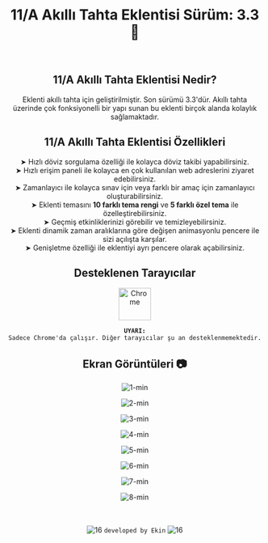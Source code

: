 <div align="center">
  
# 11/A Akıllı Tahta Eklentisi Sürüm: 3.3 🎉

<br>

## 11/A Akıllı Tahta Eklentisi Nedir?
Eklenti akıllı tahta için geliştirilmiştir. Son sürümü 3.3'dür.
Akıllı tahta üzerinde çok fonksiyonelli bir yapı sunan bu eklenti
birçok alanda kolaylık sağlamaktadır.

## 11/A Akıllı Tahta Eklentisi Özellikleri

➤ Hızlı döviz sorgulama özelliği ile kolayca döviz takibi yapabilirsiniz. <br>
➤ Hızlı erişim paneli ile kolayca en çok kullanılan web adreslerini ziyaret edebilirsiniz. <br>
➤ Zamanlayıcı ile kolayca sınav için veya farklı bir amaç için zamanlayıcı oluşturabilirsiniz. <br>
➤ Eklenti temasını <b>10 farklı tema rengi</b> ve <b>5 farklı özel tema</b> ile özelleştirebilirsiniz. <br>
➤ Geçmiş etkinliklerinizi görebilir ve temizleyebilirsiniz. <br>
➤ Eklenti dinamik zaman aralıklarına göre değişen animasyonlu pencere ile sizi açılışta karşılar. <br>
➤ Genişletme özelliği ile eklentiyi ayrı pencere olarak açabilirsiniz. <br>

## Desteklenen Tarayıcılar
  
<img width="64" alt="Chrome" src="https://user-images.githubusercontent.com/95717415/151046778-e77289cb-1542-4d46-ae73-de1ad231da32.png">
  
  <b>`UYARI:` </b> <br> `Sadece Chrome'da çalışır. Diğer tarayıcılar şu an desteklenmemektedir.`
  
## Ekran Görüntüleri 📷

![1-min](https://user-images.githubusercontent.com/95717415/151656267-eb2b1673-27a7-4ce4-99fb-c07886e0f09d.png)

![2-min](https://user-images.githubusercontent.com/95717415/151656270-2b9b7ab0-595d-43fc-b092-ae560d238a0f.png)

![3-min](https://user-images.githubusercontent.com/95717415/151607454-9fc17706-e9bf-465b-9036-c2abd7ffb48d.png)
  
![4-min](https://user-images.githubusercontent.com/95717415/151607462-c50be84b-ff87-40b9-bd41-1ce4fce6cf3a.png)
  
![5-min](https://user-images.githubusercontent.com/95717415/151607474-efaafe22-80db-4313-acb0-483a313288bd.png)
  
![6-min](https://user-images.githubusercontent.com/95717415/151607483-2ac6dcfe-9fbf-4894-8fd7-acde88526995.png)
  
![7-min](https://user-images.githubusercontent.com/95717415/151656278-c2b372f1-6cb5-4d9d-8f4c-072d6749d4d1.png)
  
![8-min](https://user-images.githubusercontent.com/95717415/151607509-639d6e67-3045-4d4e-b766-564263e9f31e.png)

  
  <br><br>
![16](https://user-images.githubusercontent.com/95717415/151242069-a7465549-6735-4eef-9063-1e1ac138d8db.png) <span>`developed by Ekin`</span> ![16](https://user-images.githubusercontent.com/95717415/151242069-a7465549-6735-4eef-9063-1e1ac138d8db.png)
  
</div>
